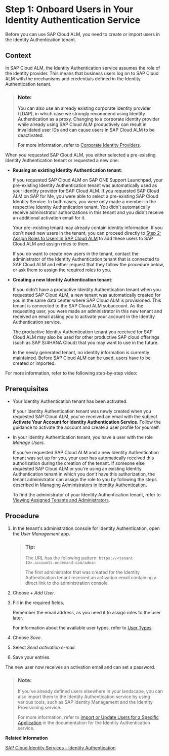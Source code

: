 <!-- loiof2a8a8cd38044f1aae04d8e5491530d4 -->

# Step 1: Onboard Users in Your Identity Authentication Service

Before you can use SAP Cloud ALM, you need to create or import users in the Identity Authentication tenant.



<a name="loiof2a8a8cd38044f1aae04d8e5491530d4__section_lr3_dpm_wnb"/>

## Context

In SAP Cloud ALM, the Identity Authentication service assumes the role of the identity provider. This means that business users log on to SAP Cloud ALM with the mechanisms and credentials defined in the Identity Authentication tenant.

> ### Note:  
> You can also use an already existing corporate identity provider \(LDAP\), in which case we strongly recommend using Identity Authentication as a proxy. Changing to a corporate identity provider while already using SAP Cloud ALM productively can result in invalidated user IDs and can cause users in SAP Cloud ALM to be deactivated.
> 
> For more information, refer to [Corporate Identity Providers](https://help.sap.com/viewer/6d6d63354d1242d185ab4830fc04feb1/LATEST/en-US/19f3eca47db643b6aad448b5dc1075ad.html).

When you requested SAP Cloud ALM, you either selected a pre-existing Identity Authentication tenant or requested a new one:

-   **Reusing an existing Identity Authentication tenant**:

    If you requested SAP Cloud ALM on SAP ONE Support Launchpad, your pre-existing Identity Authentication tenant was automatically used as your identity provider for SAP Cloud ALM. If you requested SAP Cloud ALM on SAP for Me, you were able to select a pre-existing SAP Cloud Identity Service. In both cases, you were only made a member in the respective Identity Authentication tenant. You didn't automatically receive administrator authorizations in this tenant and you didn't receive an additional activation email for it.

    Your pre-existing tenant may already contain identity information. If you don't need new users in the tenant, you can proceed directly to [Step 2: Assign Roles to Users in SAP Cloud ALM](step-2-assign-roles-to-users-in-sap-cloud-alm-7304b17.md) to add these users to SAP Cloud ALM and assign roles to them.

    If you do want to create new users in the tenant, contact the administrator of the Identity Authentication tenant that is connected to SAP Cloud ALM and either request that they follow the procedure below, or ask them to assign the required roles to you.

-   **Creating a new Identity Authentication tenant**:

    If you didn't have a productive Identity Authentication tenant when you requested SAP Cloud ALM, a new tenant was automatically created for you in the same data center where SAP Cloud ALM is provisioned. This tenant is connected to the SAP Cloud ALM subaccount. As the requesting user, you were made an administrator in this new tenant and received an email asking you to activate your account in the Identity Authentication service.

    The productive Identity Authentication tenant you received for SAP Cloud ALM may also be used for other productive SAP cloud offerings \(such as SAP S/4HANA Cloud\) that you may want to use in the future.

    In the newly generated tenant, no identity information is currently maintained. Before SAP Cloud ALM can be used, users have to be created or imported.


For more information, refer to the following step-by-step video:







<a name="loiof2a8a8cd38044f1aae04d8e5491530d4__section_cyj_lcy_hnb"/>

## Prerequisites

-   Your Identity Authentication tenant has been activated.

    If your Identity Authentication tenant was newly created when you requested SAP Cloud ALM, you've received an email with the subject **Activate Your Account for Identity Authentication Service**. Follow the guidance to activate the account and create a user profile for yourself.

-   In your Identity Authentication tenant, you have a user with the role *Manage Users*.

    If you've requested SAP Cloud ALM and a new Identity Authentication tenant was set up for you, your user has automatically received this authorization during the creation of the tenant. If someone else requested SAP Cloud ALM or you're using an existing Identity Authentication tenant in which you don't have this authorization, the tenant administrator can assign the role to you by following the steps described in [Managing Administrators in Identity Authentication](https://help.sap.com/docs/IDENTITY_AUTHENTICATION/6d6d63354d1242d185ab4830fc04feb1/786eea2e06fa4bef84d914a7c319d74c.html).

    To find the administrator of your Identity Authentication tenant, refer to [Viewing Assigned Tenants and Administrators](https://help.sap.com/viewer/6d6d63354d1242d185ab4830fc04feb1/LATEST/en-US/f56e6f24e373404087d6a1a9a13515a2.html).




<a name="loiof2a8a8cd38044f1aae04d8e5491530d4__section_h1w_1dy_hnb"/>

## Procedure

1.  In the tenant's administration console for Identity Authentication, open the *User Management* app.

    > ### Tip:  
    > The URL has the following pattern: `https://<tenant ID>.accounts.ondemand.com/admin`
    > 
    > The first administrator that was created for the Identity Authentication tenant received an activation email containing a direct link to the administration console.

2.  Choose *\+ Add User*.

3.  Fill in the required fields.

    Remember the email address, as you need it to assign roles to the user later.

    For information about the available user types, refer to [User Types](https://help.sap.com/docs/IDENTITY_AUTHENTICATION/6d6d63354d1242d185ab4830fc04feb1/70e95d1d4f514710a0de56067081fd7f.html).

4.  Choose *Save*.

5.  Select *Send activation e-mail*.

6.  Save your entries.


The new user now receives an activation email and can set a password.

> ### Note:  
> If you've already defined users elsewhere in your landscape, you can also import them to the Identity Authentication service by using various tools, such as SAP Identity Management and the Identity Provisioning service.
> 
> For more information, refer to [Import or Update Users for a Specific Application](https://help.sap.com/docs/IDENTITY_AUTHENTICATION/6d6d63354d1242d185ab4830fc04feb1/33838e0760f8411daf758a1c11818cc4.html) in the documentation for the Identity Authentication service.

**Related Information**  


[SAP Cloud Identity Services - Identity Authentication](https://help.sap.com/viewer/6d6d63354d1242d185ab4830fc04feb1/Cloud/en-US/d17a116432d24470930ebea41977a888.html)

